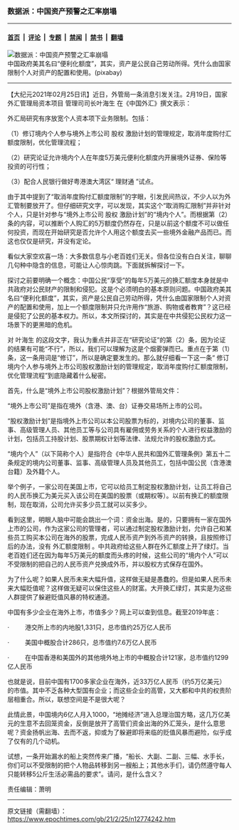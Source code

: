 ### 数据派：中国资产预警之汇率崩塌

---

#### [首页](../../../..?n12774242) &nbsp;|&nbsp; [评论](../../../../../epoch-comment?n12774242) &nbsp;|&nbsp; [专题](../../../../../epoch-special?n12774242) &nbsp;|&nbsp; [禁闻](../../../../../epoch-news?n12774242) &nbsp;|&nbsp; [禁书](../../../../../books?n12774242) &nbsp;|&nbsp; [翻墙](https://github.com/gfw-breaker/nogfw/blob/master/README.md?n12774242)


<div><img alt="数据派：中国资产预警之汇率崩塌" class="attachment-djy_600_400 size-djy_600_400 wp-post-image" src="https://i.epochtimes.com/assets/uploads/2021/02/blockchain-3446557_1920-800x450-600x400.jpg"/>
<div class="caption">
 中国政府美其名曰“便利化额度”，其实，资产是公民自己劳动所得。凭什么由国家限制个人对资产的配置和使用。(pixabay)
</div></div><hr/><div class="post_content" id="artbody" itemprop="articleBody">
 <!-- article content begin -->
 <p>
  【大纪元2021年02月25日讯】近日，外管局一条消息引发关注。2月19日，国家外汇管理局资本项目
  <ok href="https://www.epochtimes.com/gb/tag/%E7%AE%A1%E7%90%86%E5%8F%B8%E5%8F%B8%E9%95%BF%E5%8F%B6%E6%B5%B7%E7%94%9F.html">
   管理司司长叶海生
  </ok>
  在《中国外汇》撰文表示：
 </p>
 <p>
  外汇局研究有序放宽个人资本项下业务限制。包括：
 </p>
 <p>
  （1）修订境内个人参与境外上市公司
  <ok href="https://www.epochtimes.com/gb/tag/%E8%82%A1%E6%9D%83.html">
   股权
  </ok>
  激励计划的管理规定，取消年度购付汇额度限制，优化管理流程；
 </p>
 <p>
  （2）研究论证允许境内个人在年度5万美元便利化额度内开展境外证券、保险等投资的可行性；
 </p>
 <p>
  （3）配合人民银行做好粤港澳大湾区“
  <ok href="https://www.epochtimes.com/gb/tag/%E7%90%86%E8%B4%A2%E9%80%9A.html">
   理财通
  </ok>
  ”试点。
 </p>
 <p>
  由于其中提到了“取消年度购付汇额度限制”的字眼，引发民间热议，不少人以为外汇管制要放开了。但仔细研究文字，可以发现，其实这个“取消购汇限制”并非针对个人，只是针对参与“境外上市公司
  <ok href="https://www.epochtimes.com/gb/tag/%E8%82%A1%E6%9D%83.html">
   股权
  </ok>
  激励计划”的“境内个人”。而根据第（2）条的内容，可以推断个人购汇的5万额度仍然存在，只是以前这个额度不可以做任何投资，而现在开始研究是否允许个人用这个额度去买一些境外金融产品而已。而这也仅仅是研究，并没有定论。
 </p>
 <p>
  看似大家空欢喜一场：大多数信息与小老百姓们无关。但各位没有白白关注，聊聊几句种中隐含的信息，可能让人心惊肉跳。下面就拆解探讨一下。
 </p>
 <p>
  探讨之前要明确一个概念：中国公民“享受”的每年5万美元的换汇额度本身就是中共政府对公民财产的限制和侵犯。这是个必须明白的基本原则问题。中国政府美其名曰“便利化额度”，其实，资产是公民自己劳动所得，凭什么由国家限制个人对资产的配置和使用，加上一个额度限制并只允许用作“旅游、购物或者教育”？这已经是侵犯了公民的基本权力。所以，本文所探讨的，其实是在中共侵犯公民权力这一场景下的更黑暗的危机。
 </p>
 <p>
  对
  <ok href="https://www.epochtimes.com/gb/tag/%E5%8F%B6%E6%B5%B7%E7%94%9F.html">
   叶海生
  </ok>
  的这段文字，我认为重点并非正在“研究论证”的第（2）条，因为论证的结果有可能“不行”，所以，我们可以理解为这是个烟雾弹而已。重点在于第（1）条，这一条用词是“修订”，所以是确定要发生的。那么就仔细看一下这一条“ 修订境内个人参与境外上市公司股权激励计划的管理规定，取消年度购付汇额度限制，优化管理流程”到底隐藏着什么秘密。
 </p>
 <p>
  首先，什么是“境外上市公司股权激励计划”？根据外管局文件：
 </p>
 <p>
  “境外上市公司”是指在境外（含港、澳、台）证券交易场所上市的公司。
 </p>
 <p>
  “股权激励计划”是指境外上市公司以本公司股票为标的，对境内公司的董事、监事、高级管理人员、其他员工等与公司具有雇佣或劳务关系的个人进行权益激励的计划，包括员工持股计划、股票期权计划等法律、法规允许的股权激励方式。
 </p>
 <p>
  “境内个人”（以下简称个人）是指符合《中华人民共和国外汇管理条例》第五十二条规定的境内公司董事、监事、高级管理人员及其他员工，包括中国公民（含港澳台籍）及外籍个人。
 </p>
 <p>
  举个例子，一家公司在美国上市，它可以给员工制定股权激励计划，让员工将自己的人民币换汇为美元买入该公司在美国的股票（或期权等）。以前有换汇的额度限制，现在取消，公司允许买多少员工就可以买多少。
 </p>
 <p>
  看到这里，明眼人脑中可能会跳出一个词：资金出海。是的，只要拥有一家在国外上市的公司，作为这家公司的管理者，可以通过制定股权激励计划，允许自己和某些员工购买本公司在海外的股票，完成人民币资产到外币资产的转换，且按照修订后的办法，没有
  <ok href="https://www.epochtimes.com/gb/tag/%E5%A4%96%E6%B1%87%E9%A2%9D%E5%BA%A6%E9%99%90%E5%88%B6.html">
   外汇额度限制
  </ok>
  。中共政府给这些人群在外汇额度上开了绿灯。当老百姓们还在因为每年5万美元的额度而头疼的时候，这些公司的“境内个人”可以不受限制的把自己的人民币资产兑换成外币，并以股权方式保存在国外。
 </p>
 <p>
  为了什么呢？如果人民币未来大幅升值，这样做无疑是愚蠢的。但是如果人民币未来大幅贬值呢？这样做无疑可以保住这些人的财富。大开换汇绿灯，其实是为这些人群提供了躲避贬值风暴的特权通道。
 </p>
 <p>
  中国有多少企业在海外上市，市值多少？网上可以查到信息。截至2019年底：
 </p>
 <p>
  ·         港交所上市的内地股1,331只，总市值约25万亿人民币
 </p>
 <p>
  ·         美国中概股合计286只，总市值约7.6万亿人民币
 </p>
 <p>
  ·         在中国香港和美国外的其他境外地上市的中概股合计121家，总市值约1299亿人民币
 </p>
 <p>
  也就是说，目前中国有1700多家企业在海外，近33万亿人民币（约5万亿美元）的市值。其中不乏各种大型国有企业；而这些企业的高管，又大都和中共的权贵阶层相重合。所以，联想空间是不是很大呢？
 </p>
 <p>
  此情此景，中国境内6亿人月入1000，“地摊经济”进入总理治国方略，这几万亿美元的生意不去回笼资金，反倒是放开了高管们资金出海的外汇笼头，是什么意思呢？资金扬帆出海、去而不返，抑或为了躲避即将来临的贬值风暴而避险，似乎成了仅有的几个动机。
 </p>
 <p>
  试想，一条开始漏水的船上突然传来广播，“船长、大副、二副、三幅、水手长，你们可以不受限制的把个人物品转移到另一艘船上；其他水手们，请仍然遵守每人只能转移5公斤生活必需品的要求”。请问，是什么含义？
 </p>
 <p>
  责任编辑：萧明
 </p>
 <!-- article content end -->
 <div id="below_article_ad">
 </div>
</div>


---

原文链接（需翻墙）：https://www.epochtimes.com/gb/21/2/25/n12774242.htm